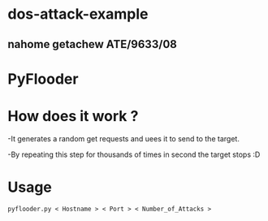 # dos-attack-example
## nahome getachew ATE/9633/08   


# PyFlooder

# How does it work ?
-It generates a random get requests and uees it to send to the target.

-By repeating this step for thousands of times in second the target stops :D

# Usage

```
pyflooder.py < Hostname > < Port > < Number_of_Attacks >
```
